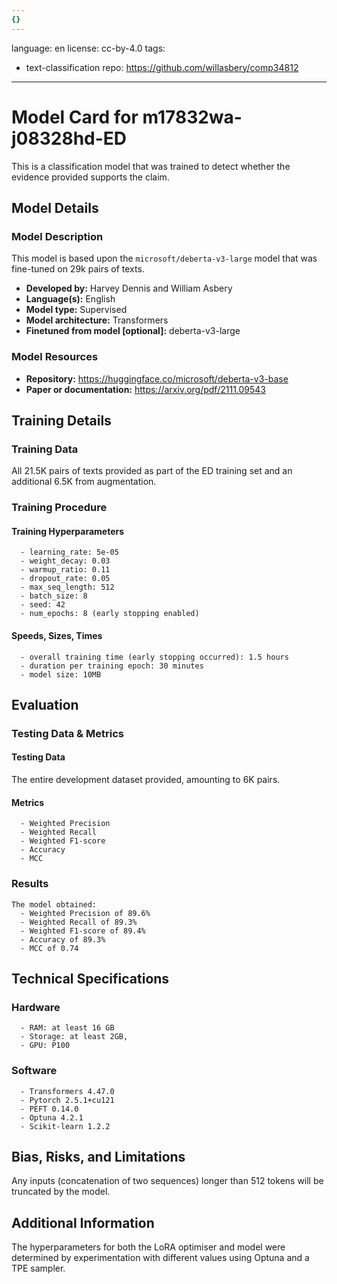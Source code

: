 ```yaml
---
{}
---
```

language: en
license: cc-by-4.0
tags:
- text-classification
repo: https://github.com/willasbery/comp34812

---

# Model Card for m17832wa-j08328hd-ED

<!-- Provide a quick summary of what the model is/does. -->

This is a classification model that was trained to
      detect whether the evidence provided supports the claim.


## Model Details

### Model Description

<!-- Provide a longer summary of what this model is. -->

This model is based upon the `microsoft/deberta-v3-large` model that was fine-tuned
      on 29k pairs of texts.

- **Developed by:** Harvey Dennis and William Asbery
- **Language(s):** English
- **Model type:** Supervised
- **Model architecture:** Transformers
- **Finetuned from model [optional]:** deberta-v3-large

### Model Resources

<!-- Provide links where applicable. -->

- **Repository:** https://huggingface.co/microsoft/deberta-v3-base
- **Paper or documentation:** https://arxiv.org/pdf/2111.09543

## Training Details

### Training Data

<!-- This is a short stub of information on the training data that was used, and documentation related to data pre-processing or additional filtering (if applicable). -->

All 21.5K pairs of texts provided as part of the ED training set and an additional 6.5K from augmentation.

### Training Procedure

<!-- This relates heavily to the Technical Specifications. Content here should link to that section when it is relevant to the training procedure. -->

#### Training Hyperparameters

<!-- This is a summary of the values of hyperparameters used in training the model. -->


      - learning_rate: 5e-05
      - weight_decay: 0.03
      - warmup_ratio: 0.11
      - dropout_rate: 0.05
      - max_seq_length: 512
      - batch_size: 8
      - seed: 42
      - num_epochs: 8 (early stopping enabled)

#### Speeds, Sizes, Times

<!-- This section provides information about how roughly how long it takes to train the model and the size of the resulting model. -->


      - overall training time (early stopping occurred): 1.5 hours
      - duration per training epoch: 30 minutes
      - model size: 10MB

## Evaluation

<!-- This section describes the evaluation protocols and provides the results. -->

### Testing Data & Metrics

#### Testing Data

<!-- This should describe any evaluation data used (e.g., the development/validation set provided). -->

The entire development dataset provided, amounting to 6K pairs.

#### Metrics

<!-- These are the evaluation metrics being used. -->


      - Weighted Precision
      - Weighted Recall
      - Weighted F1-score
      - Accuracy
      - MCC

### Results


    The model obtained:
      - Weighted Precision of 89.6%
      - Weighted Recall of 89.3%
      - Weighted F1-score of 89.4%
      - Accuracy of 89.3%
      - MCC of 0.74
    

## Technical Specifications

### Hardware


      - RAM: at least 16 GB
      - Storage: at least 2GB,
      - GPU: P100

### Software


      - Transformers 4.47.0
      - Pytorch 2.5.1+cu121
      - PEFT 0.14.0
      - Optuna 4.2.1
      - Scikit-learn 1.2.2
    

## Bias, Risks, and Limitations

<!-- This section is meant to convey both technical and sociotechnical limitations. -->

Any inputs (concatenation of two sequences) longer than
      512 tokens will be truncated by the model.

## Additional Information

<!-- Any other information that would be useful for other people to know. -->

The hyperparameters for both the LoRA optimiser and model were determined by experimentation
      with different values using Optuna and a TPE sampler.
